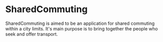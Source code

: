 # SharedCommuting

SharedCommuting is aimed to be an application for shared commuting within a city limits.
It's main purpose is to bring together the people who seek and offer transport.
